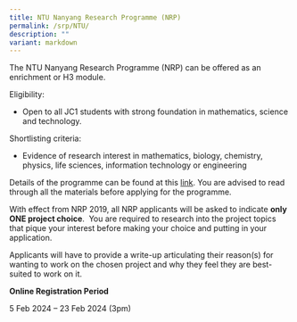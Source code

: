 ```yaml
---
title: NTU Nanyang Research Programme (NRP)
permalink: /srp/NTU/
description: ""
variant: markdown
---
```

The NTU Nanyang Research Programme (NRP) can be offered as an enrichment or H3 module.

Eligibility:

*   Open to all JC1 students with strong foundation in mathematics, science and technology.

Shortlisting criteria:

*   Evidence of research interest in mathematics, biology, chemistry, physics, life sciences, information technology or engineering

Details of the programme can be found at this [link](https://www.ntu.edu.sg/education/talent-outreach/NRP/application#Content_C036_Col00). You are advised to read through all the materials before applying for the programme.

With effect from NRP 2019, all NRP applicants will be asked to indicate **only ONE project choice**.  You are required to research into the project topics that pique your interest before making your choice and putting in your application.

Applicants will have to provide a write-up articulating their reason(s) for wanting to work on the chosen project and why they feel they are best-suited to work on it.

**Online Registration Period**

5 Feb 2024 – 23 Feb 2024 (3pm)